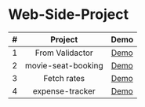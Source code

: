 # Web-Side-Project


|# | Project | Demo 
| :-: | :----------------------------: | :-------: |
|1 |From Validactor|[Demo](https://pktseng.github.io/Web-Side-Project/mission21/index.html)|
|2 |movie-seat-booking|[Demo](https://pktseng.github.io/Web-Side-Project/mission22/index.html)|
|3 |Fetch rates|[Demo](https://pktseng.github.io/Web-Side-Project/mission23/index.html)|
|4 |expense-tracker |[Demo](https://pktseng.github.io/Web-Side-Project/mission24/index.html)|
